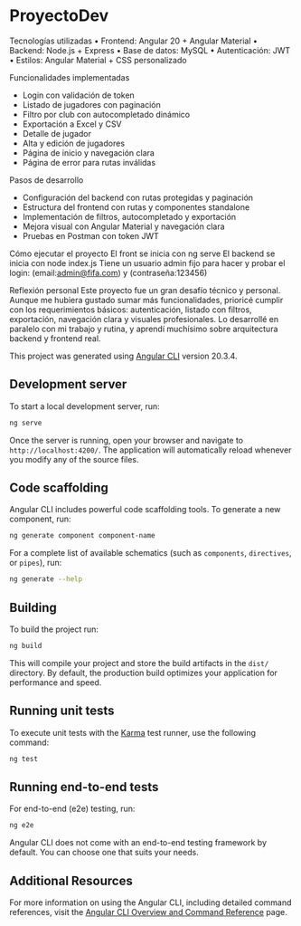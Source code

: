 # ProyectoDev

Tecnologías utilizadas
• 	Frontend: Angular 20 + Angular Material
• 	Backend: Node.js + Express
• 	Base de datos: MySQL
• 	Autenticación: JWT
• 	Estilos: Angular Material + CSS personalizado

 Funcionalidades implementadas
- Login con validación de token
- Listado de jugadores con paginación
- Filtro por club con autocompletado dinámico
- Exportación a Excel y CSV
- Detalle de jugador
- Alta y edición de jugadores
- Página de inicio y navegación clara
- Página de error para rutas inválidas


Pasos de desarrollo
- Configuración del backend con rutas protegidas y paginación
- Estructura del frontend con rutas y componentes standalone
- Implementación de filtros, autocompletado y exportación
- Mejora visual con Angular Material y navegación clara
- Pruebas en Postman con token JWT


Cómo ejecutar el proyecto
El front se inicia con ng serve 
El backend se inicia con node index.js
Tiene un usuario admin fijo para hacer y probar el login: (email:admin@fifa.com) y (contraseña:123456)

Reflexión personal
Este proyecto fue un gran desafío técnico y personal. Aunque me hubiera gustado sumar más funcionalidades, prioricé cumplir con los requerimientos básicos: autenticación, listado con filtros, exportación, navegación clara y visuales profesionales. Lo desarrollé en paralelo con mi trabajo y rutina, y aprendí muchísimo sobre arquitectura backend y frontend real.





This project was generated using [Angular CLI](https://github.com/angular/angular-cli) version 20.3.4.

## Development server

To start a local development server, run:

```bash
ng serve
```

Once the server is running, open your browser and navigate to `http://localhost:4200/`. The application will automatically reload whenever you modify any of the source files.

## Code scaffolding

Angular CLI includes powerful code scaffolding tools. To generate a new component, run:

```bash
ng generate component component-name
```

For a complete list of available schematics (such as `components`, `directives`, or `pipes`), run:

```bash
ng generate --help
```

## Building

To build the project run:

```bash
ng build
```

This will compile your project and store the build artifacts in the `dist/` directory. By default, the production build optimizes your application for performance and speed.

## Running unit tests

To execute unit tests with the [Karma](https://karma-runner.github.io) test runner, use the following command:

```bash
ng test
```

## Running end-to-end tests

For end-to-end (e2e) testing, run:

```bash
ng e2e
```

Angular CLI does not come with an end-to-end testing framework by default. You can choose one that suits your needs.

## Additional Resources

For more information on using the Angular CLI, including detailed command references, visit the [Angular CLI Overview and Command Reference](https://angular.dev/tools/cli) page.
